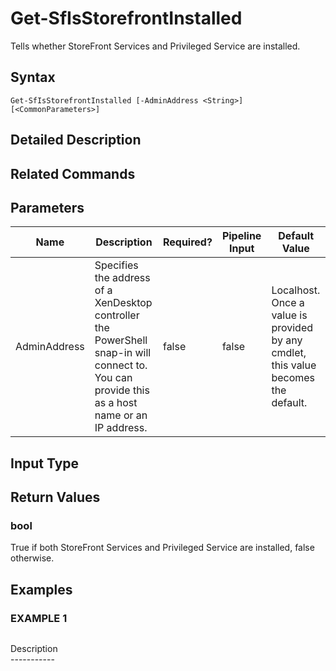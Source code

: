 ﻿# Get-SfIsStorefrontInstalled

   Tells whether StoreFront Services and Privileged Service are installed.

## Syntax
```
Get-SfIsStorefrontInstalled [-AdminAddress <String>] [<CommonParameters>]
```

## Detailed Description
   

## Related Commands
## Parameters

| Name   | Description | Required? | Pipeline Input | Default Value |
| --- | --- | --- | --- | --- |
| AdminAddress | Specifies the address of a XenDesktop controller the PowerShell snap-in will connect to. You can provide this as a host name or an IP address. | false | false | Localhost. Once a value is provided by any cmdlet, this value becomes the default. |

## Input Type
### 
   
## Return Values
### bool
   True if both StoreFront Services and Privileged Service are installed, false otherwise.
## Examples

### EXAMPLE 1
```

```
   Description<br>-----------
